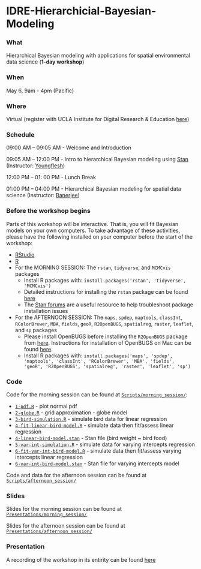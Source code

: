 # IDRE-Hierarchicial-Bayesian-Modeling

### What

Hierarchical Bayesian modeling with applications for spatial environmental data science (**1-day workshop**)


### When

May 6, 9am - 4pm (Pacific)

### Where

Virtual (register with UCLA Institute for Digital Research & Education [here](https://ucla.zoom.us/meeting/register/tJEsduqhqjktG9R4_YV0gj_IjFpK3Ae5H9Wm))


### Schedule

09:00 AM – 09:05 AM - Welcome and Introduction

09:05 AM – 12:00 PM - Intro to hierarchical Bayesian modeling using [Stan](https://mc-stan.org/) (Instructor: [Youngflesh](https://www.caseyyoungflesh.com/))

12:00 PM – 01: 00 PM - Lunch Break

01:00 PM – 04:00 PM - Hierarchical Bayesian modeling for spatial data science (Instructor: [Banerjee](http://sudipto.bol.ucla.edu/))


### Before the workshop begins

Parts of this workshop will be interactive. That is, you will fit Bayesian models on your own computers. To take advantage of these activities, please have the following installed on your computer before the start of the workshop:

* [RStudio](https://www.rstudio.com/)
* [R](https://www.r-project.org/)
* For the MORNING SESSION: The `rstan`, `tidyverse`, and `MCMCvis` packages
  * Install R packages with: `install.packages('rstan', 'tidyverse', 'MCMCvis')`
  * Detailed instructions for installing the `rstan` package can be found [here](https://github.com/stan-dev/rstan/wiki/RStan-Getting-Started)
  * The [Stan forums](https://discourse.mc-stan.org) are a useful resource to help troubleshoot package installation issues
* For the AFTERNOON SESSION: The `maps`, `spdep`, `maptools`, `classInt`, `RColorBrewer`, `MBA`, `fields`, `geoR`, `R2OpenBUGS`, `spatialreg`, `raster`, `leaflet`, and `sp` packages
  * Please install OpenBUGS before installing the `R2OpenBUGS` package from [here](https://www.mrc-bsu.cam.ac.uk/software/bugs/openbugs/). Instructions for installation of OpenBUGS on Mac can be found [here](https://oliviergimenez.github.io/blog/run_openbugs_on_mac/).
  * Install R packages with: `install.packages('maps', 'spdep', 'maptools', 'classInt', 'RColorBrewer', 'MBA', 'fields', 'geoR', 'R2OpenBUGS', 'spatialreg', 'raster', 'leaflet', 'sp')`
  


### Code

Code for the morning session can be found at [`Scripts/morning_session/`](Scripts/morning_session/):

* [`1-pdf.R`](Scripts/morning_session/1-pdf.R) - plot normal pdf
* [`2-globe.R`](Scripts/morning_session/2-globe.R) - grid approximation - globe model
* [`3-bird-simulation.R`](Scripts/morning_session/3-bird-simulation.R) - simulate bird data for linear regression
* [`4-fit-linear-bird-model.R`](Scripts/morning_session/4-fit-linear-bird-model.R) - simulate data then fit/assess linear regression
* [`4-linear-bird-model.stan`](Scripts/morning_session/4-linear-bird-model.stan) - Stan file (bird weight ~ bird food)
* [`5-var-int-simulation.R`](Scripts/morning_session/5-var-int-simulation.R) - simulate data for varying intercepts regression
* [`6-fit-var-int-bird-model.R`](Scripts/morning_session/6-fit-var-int-bird-model.R) - simulate data then fit/assess varying intercepts linear regression
* [`6-var-int-bird-model.stan`](Scripts/morning_session/6-var-int-bird-model.stan) - Stan file for varying intercepts model


Code and data for the afternoon session can be found at [`Scripts/afternoon_session/`](Scripts/afternoon_session/)


### Slides

Slides for the morning session can be found at [`Presentations/morning_session/`](Presentations/morning_session/)

Slides for the afternoon session can be found at [`Presentations/afternoon_session/`](Presentations/afternoon_session/)


### Presentation

A recording of the workshop in its entirity can be found [here](https://youtu.be/Ubsns37DD_U)
